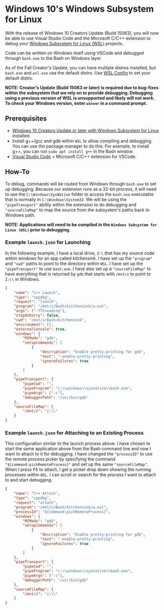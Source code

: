# Windows 10's Windows Subsystem for Linux

With the release of Windows 10 Creators Update (Build 15063), you will now be able to use Visual Studio Code and the Microsoft C/C++ extension to debug your [Windows Subsystem for Linux (WSL)](https://msdn.microsoft.com/en-us/commandline/wsl/about) projects.

Code can be written on Windows itself using VSCode and debugged through `bash.exe` to the Bash on Windows layer.

As of the Fall Creator's Update, you can have multiple distros installed, but `bash.exe` and `wsl.exe` use the default distro. Use [WSL Config](https://msdn.microsoft.com/en-us/commandline/wsl/wsl-config) to set your default distro.

**NOTE: Creator's Update (Build 15063 or later) is required due to bug-fixes within the subsystem that we rely on to provide debugging. Debugging using a previous version of WSL is unsupported and likely will not work. To check your Windows version, enter `winver` in a command prompt.**

## Prerequisites

* [Windows 10 Creators Update or later with Windows Subsystem for Linux](https://msdn.microsoft.com/en-us/commandline/wsl/install_guide) installed.
* Install g++/gcc and gdb within `WSL` to allow compiling and debugging. You can use the package manager to do this. For example, to install g++, you can run `sudo apt install g++` in the Bash window.
* [Visual Studio Code](https://code.visualstudio.com) + Microsoft C/C++ extension for VSCode.

## How-To

To debug, commands will be routed from Windows through `bash.exe` to set up debugging. Because our extension runs as a 32-bit process, it will need to use the `C:\Windows\SysNative` folder to access the `bash.exe` executable that is normally in `C:\Windows\System32`. We will be using the `"pipeTransport"` ability within the extension to do debugging and `"sourceFileMap"` to map the source from the subsystem's paths back to Windows path.

**NOTE: Applications will need to be compiled in the `Windows Subsystem for Linux (WSL)` prior to debugging.**

### Example `launch.json` for Launching

In the following example, I have a local drive, `Z:\` that has my source code within windows for an app called _kitchensink_. I have set up the `"program"` and `"cwd"` paths to point to the directory within `WSL`. I have set up the `"pipeTransport"` to use `bash.exe`. I have also set up a `"sourceFileMap"` to have everything that is returned by `gdb` that starts with `/mnt/z` to point to `Z:\\` in Windows.

```json
{
    "name": "C++ Launch",
    "type": "cppdbg",
    "request": "launch",
    "program": "/mnt/z/Bash/kitchensink/a.out",
    "args": ["-fThreading"],
    "stopAtEntry": false,
    "cwd": "/mnt/z/Bash/kitchensink",
    "environment": [],
    "externalConsole": true,
    "windows": {
        "MIMode": "gdb",
        "setupCommands": [
            {
                "description": "Enable pretty-printing for gdb",
                "text": "-enable-pretty-printing",
                "ignoreFailures": true
            }
        ]
    },
    "pipeTransport": {
        "pipeCwd": "",
        "pipeProgram": "c:\\windows\\sysnative\\bash.exe",
        "pipeArgs": ["-c"],
        "debuggerPath": "/usr/bin/gdb"
    },
    "sourceFileMap": {
        "/mnt/z": "z:\\"
    }
}
```

### Example `launch.json` for Attaching to an Existing Process

This configuration similar to the launch process above. I have chosen to start the same application above from the Bash command line and now I want to attach to it for debugging. I have changed the `"processID"` to use the remote process picker by specifying the command `"${command:pickRemoteProcess}"` and set up the same `"sourceFileMap"`. When I press <kbd>F5</kbd> to attach, I get a picker drop down showing the running processes within `WSL`. I can scroll or search for the process I want to attach to and start debugging.

```json
{
    "name": "C++ Attach",
    "type": "cppdbg",
    "request": "attach",
    "program": "/mnt/z/Bash/kitchensink/a.out",
    "processId": "${command:pickRemoteProcess}",
    "windows": {
        "MIMode": "gdb",
        "setupCommands": [
            {
                "description": "Enable pretty-printing for gdb",
                "text": "-enable-pretty-printing",
                "ignoreFailures": true
            }
        ]
    },
    "pipeTransport": {
        "pipeCwd": "",
        "pipeProgram": "c:\\windows\\sysnative\\bash.exe",
        "pipeArgs": ["-c"],
        "debuggerPath": "/usr/bin/gdb"
    },
    "sourceFileMap": {
        "/mnt/z": "z:\\"
    }
}
```
